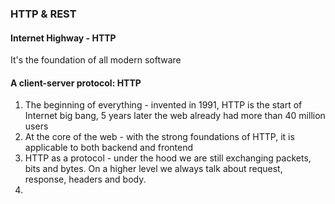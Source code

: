 ### HTTP & REST

#### Internet Highway - HTTP

It's the foundation of all modern software

#### A client-server protocol: HTTP

1. The beginning of everything - invented in 1991, HTTP is the start of Internet big bang, 5 years later the web already had more than 40 million users
2. At the core of the web - with the strong foundations of HTTP, it is applicable to both backend and frontend
3. HTTP as a protocol - under the hood we are still exchanging packets, bits and bytes. On a higher level we always talk about request, response, headers and body.
4. 



